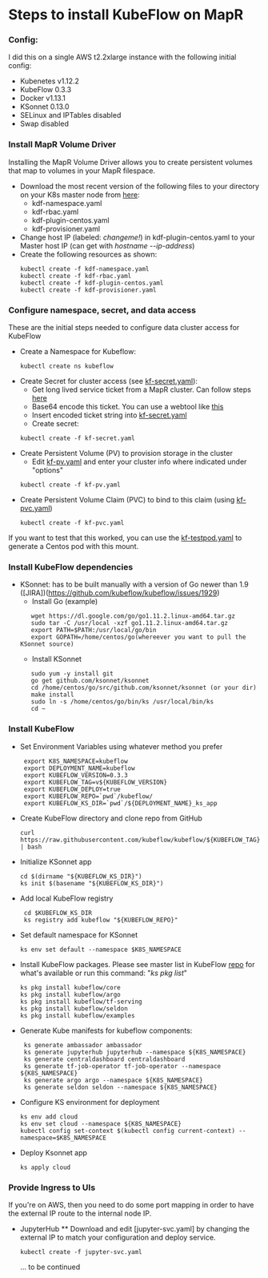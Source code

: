 # Steps to install KubeFlow on MapR
### Config: 
I did this on a single AWS t2.2xlarge instance with the following initial config:
* Kubenetes v1.12.2
* KubeFlow 0.3.3
* Docker v1.13.1
* KSonnet 0.13.0
* SELinux and IPTables disabled
* Swap disabled


### Install MapR Volume Driver
Installing the MapR Volume Driver allows you to create persistent volumes that map to volumes in your MapR filespace.
* Download the most recent version of the following files to your directory on your K8s master node from [here](http://package.mapr.com/tools/KubernetesDataFabric/):
  * kdf-namespace.yaml
  * kdf-rbac.yaml
  * kdf-plugin-centos.yaml
  * kdf-provisioner.yaml
* Change host IP (labeled: *changeme!*) in kdf-plugin-centos.yaml to your Master host IP (can get with *hostname --ip-address*)
* Create the following resources as shown:
  ```
  kubectl create -f kdf-namespace.yaml
  kubectl create -f kdf-rbac.yaml
  kubectl create -f kdf-plugin-centos.yaml
  kubectl create -f kdf-provisioner.yaml
  ```

### Configure namespace, secret, and data access
These are the initial steps needed to configure data cluster access for KubeFlow
* Create a Namespace for Kubeflow: 
  ```
  kubectl create ns kubeflow
  ```
* Create Secret for cluster access (see [kf-secret.yaml](kf-secret.yaml)):
  * Get long lived service ticket from a MapR cluster. Can follow steps [here](https://mapr.com/docs/61/SecurityGuide/GeneratingServiceTicket.html)
  * Base64 encode this ticket. You can use a webtool like [this](https://www.base64encode.org/)
  * Insert encoded ticket string into [kf-secret.yaml](kf-secret.yaml) 
  * Create secret: 
  ```
  kubectl create -f kf-secret.yaml
  ```
* Create Persistent Volume (PV) to provision storage in the cluster
  * Edit [kf-pv.yaml](kf-pv.yaml) and enter your cluster info where indicated under "options"
  ```
  kubectl create -f kf-pv.yaml
  ```
* Create Persistent Volume Claim (PVC) to bind to this claim (using [kf-pvc.yaml](kf-pvc.yaml))
  ```
  kubectl create -f kf-pvc.yaml
  ``` 

 If you want to test that this worked, you can use the [kf-testpod.yaml](kf-testpod.yaml) to generate a Centos pod with this mount.

### Install KubeFlow dependencies
* KSonnet: has to be built manually with a version of Go newer than 1.9  ([JIRA])(https://github.com/kubeflow/kubeflow/issues/1929)
  * Install Go (example)
  ```
     wget https://dl.google.com/go/go1.11.2.linux-amd64.tar.gz
     sudo tar -C /usr/local -xzf go1.11.2.linux-amd64.tar.gz
     export PATH=$PATH:/usr/local/go/bin
     export GOPATH=/home/centos/go(whereever you want to pull the KSonnet source)
  ```
  * Install KSonnet
  ```
     sudo yum -y install git
     go get github.com/ksonnet/ksonnet
     cd /home/centos/go/src/github.com/ksonnet/ksonnet (or your dir)
     make install
     sudo ln -s /home/centos/go/bin/ks /usr/local/bin/ks
     cd ~
  ```


### Install KubeFlow 
* Set Environment Variables using whatever method you prefer
  ```
   export K8S_NAMESPACE=kubeflow
   export DEPLOYMENT_NAME=kubeflow
   export KUBEFLOW_VERSION=0.3.3
   export KUBEFLOW_TAG=v${KUBEFLOW_VERSION}
   export KUBEFLOW_DEPLOY=true
   export KUBEFLOW_REPO=`pwd`/kubeflow/
   export KUBEFLOW_KS_DIR=`pwd`/${DEPLOYMENT_NAME}_ks_app
   ```
* Create KubeFlow directory and clone repo from GitHub
  ```
  curl https://raw.githubusercontent.com/kubeflow/kubeflow/${KUBEFLOW_TAG}/scripts/download.sh | bash
  ```
* Initialize KSonnet app 
  ```
  cd $(dirname "${KUBEFLOW_KS_DIR}")
  ks init $(basename "${KUBEFLOW_KS_DIR}")
  ```
* Add local KubeFlow registry
  ```
   cd $KUBEFLOW_KS_DIR
   ks registry add kubeflow "${KUBEFLOW_REPO}"
  ```
* Set default namespace for KSonnet
  ```
  ks env set default --namespace $K8S_NAMESPACE
  ```
* Install KubeFlow packages. Please see master list in KubeFlow [repo](https://github.com/kubeflow) for what's available or run this command: "*ks pkg list*"
   ```
   ks pkg install kubeflow/core
   ks pkg install kubeflow/argo
   ks pkg install kubeflow/tf-serving
   ks pkg install kubeflow/seldon
   ks pkg install kubeflow/examples
   ```
* Generate Kube manifests for kubeflow components:
  ```
   ks generate ambassador ambassador
   ks generate jupyterhub jupyterhub --namespace ${K8S_NAMESPACE}
   ks generate centraldashboard centraldashboard
   ks generate tf-job-operator tf-job-operator --namespace ${K8S_NAMESPACE}
   ks generate argo argo --namespace ${K8S_NAMESPACE}
   ks generate seldon seldon --namespace ${K8S_NAMESPACE}
   ```
* Configure KS environment for deployment
   ```
   ks env add cloud
   ks env set cloud --namespace ${K8S_NAMESPACE}
   kubectl config set-context $(kubectl config current-context) --namespace=$K8S_NAMESPACE
   ```
* Deploy Ksonnet app
  ```
  ks apply cloud
  ```

### Provide Ingress to UIs
If you're on AWS, then you need to do some port mapping in order to have the external IP route to the internal node IP. 
* JupyterHub
  ** Download and edit [jupyter-svc.yaml] by changing the external IP to match your configuration and deploy service.
  ```
  kubectl create -f jupyter-svc.yaml
  ```



  ... to be continued







